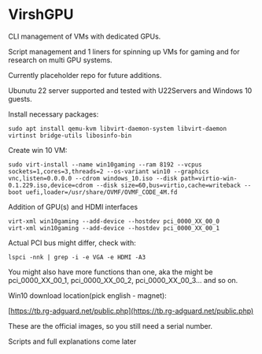 # VirshGPU
CLI management of VMs with dedicated GPUs.

Script management and 1 liners for spinning up VMs for gaming and for research on multi GPU systems.

Currently placeholder repo for future additions.

Ubunutu 22 server supported and tested with U22Servers and Windows 10 guests.

Install necessary packages:
```
sudo apt install qemu-kvm libvirt-daemon-system libvirt-daemon virtinst bridge-utils libosinfo-bin
```

Create win 10 VM:

```
sudo virt-install --name win10gaming --ram 8192 --vcpus sockets=1,cores=3,threads=2 --os-variant win10 --graphics vnc,listen=0.0.0.0 --cdrom windows_10.iso --disk path=virtio-win-0.1.229.iso,device=cdrom --disk size=60,bus=virtio,cache=writeback --boot uefi,loader=/usr/share/OVMF/OVMF_CODE_4M.fd
```

Addition of GPU(s) and HDMI interfaces
```
virt-xml win10gaming --add-device --hostdev pci_0000_XX_00_0
virt-xml win10gaming --add-device --hostdev pci_0000_XX_00_1
```

Actual PCI bus might differ, check with:
```
lspci -nnk | grep -i -e VGA -e HDMI -A3
```
You might also have more functions than one, aka the might be pci_0000_XX_00_1, pci_0000_XX_00_2, pci_0000_XX_00_3... and so on.

Win10 download location(pick english - magnet):

 [https://tb.rg-adguard.net/public.php](https://tb.rg-adguard.net/public.php)

These are the official images, so you still need a serial number.

Scripts and full explanations come later